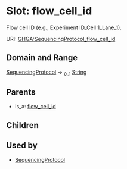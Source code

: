 
# Slot: flow_cell_id


Flow cell ID (e.g., Experiment ID_Cell 1_Lane_1).

URI: [GHGA:SequencingProtocol_flow_cell_id](https://w3id.org/GHGA/SequencingProtocol_flow_cell_id)


## Domain and Range

[SequencingProtocol](SequencingProtocol.md) &#8594;  <sub>0..1</sub> [String](types/String.md)

## Parents

 *  is_a: [flow_cell_id](flow_cell_id.md)

## Children


## Used by

 * [SequencingProtocol](SequencingProtocol.md)
